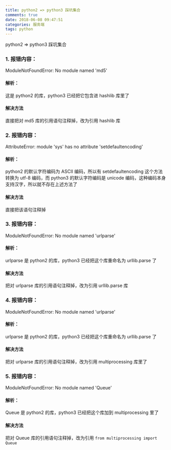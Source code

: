 ```yaml
---
title: python2 => python3 踩坑集合
comments: true
date: 2018-06-08 09:47:51
categories: 服务端
tags: python
---
```


python2 => python3 踩坑集合

<!--more-->

### 1. 报错内容：

ModuleNotFoundError: No module named 'md5'

#### 解析：

这是 python2 的库，python3 已经把它包含进 hashlib 库里了

#### 解决方法

直接把对 md5 库的引用语句注释掉，改为引用 hashlib 库

### 2. 报错内容：

AttributeError: module 'sys' has no attribute 'setdefaultencoding'

#### 解析：

python2 的默认字符编码为 ASCII 编码，所以有 setdefaultencoding 这个方法转换为 utf-8 编码，而 python3 的默认字符编码是 unicode 编码，这种编码本身支持汉字，所以就不存在上述方法了

#### 解决方法

直接把该语句注释掉

### 3. 报错内容：

ModuleNotFoundError: No module named 'urlparse'

#### 解析：

urlparse 是 python2 的库，python3 已经把这个库重命名为 urllib.parse 了

#### 解决方法

把对 urlparse 库的引用语句注释掉，改为引用 urllib.parse 库

### 4. 报错内容：

ModuleNotFoundError: No module named 'urlparse'

#### 解析：

urlparse 是 python2 的库，python3 已经把这个库重命名为 urllib.parse 了

#### 解决方法

把对 urlparse 库的引用语句注释掉，改为引用 multiprocessing 库里了

### 5. 报错内容：

ModuleNotFoundError: No module named 'Queue'

#### 解析：

Queue 是 python2 的库，python3 已经把这个库加到 multiprocessing 里了

#### 解决方法

把对 Queue 库的引用语句注释掉，改为引用 `from multiprocessing import Queue`
